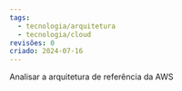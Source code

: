 ```yaml
---
tags:
  - tecnologia/arquitetura
  - tecnologia/cloud
revisões: 0
criado: 2024-07-16
---
```

Analisar a arquitetura de referência da AWS